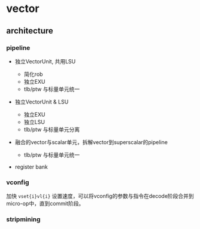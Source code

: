 # vector    

## architecture   

### pipeline

- 独立VectorUnit, 共用LSU
  * 简化rob  
  * 独立EXU   
  * tlb/ptw 与标量单元统一   

- 独立VectorUnit & LSU   
  * 独立EXU   
  * 独立LSU   
  * tlb/ptw 与标量单元分离   

- 融合的vector与scalar单元，拆解vector到superscalar的pipeline    
  * tlb/ptw 与标量单元统一   

- register bank   


### vconfig

  加快 `vset{i}vl{i}` 设置速度，可以将vconfig的参数与指令在decode阶段合并到micro-op中，直到commit阶段。

### stripmining 


